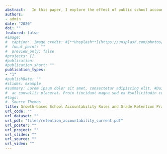 ```yaml
---
abstract: 	In this paper, I explore the effect of public school accountability rules on school-level grade retention policy. In particular, I study the impact of accountability criteria that are based on year-to-year changes in student test scores. I develop a simple framework to simulate an administrator's retention strategy decision under a test score level-based accountability system and under a system that evaluates schools based on both levels and changes. The baseline framework predicts that in order to maximize the school-wide average test score, an administrator must retain almost all failing students; to maximize both the school-wide average level and the school-wide average increase in scores, an administrator must promote more aggressively in later grades. Students promoted from the last grade of a school are removed from the pool of test-takers, and the framework consistently predicts low retention in the final grade offered by a school after test score changes are added to the accountability system. Using a novel dataset of school-grade level retention rates for 7 states in the U.S. and an event study design, I find that about 30\% fewer students are retained on average each year when a state adds student growth to the accountability criteria by which schools are evaluated. This number roughly corresponds to around 360,000 fewer retained students each year nationwide, and \$4.2 billion saved in public school expenditures. I further find that administrators do retain significantly fewer students in the last grade offered by their schools. My results suggest that school administrators are willing to use retention as a tool for optimizing their schools' accountability ratings, and that the components of accountability systems do alter administrator behaviors.
authors:
- admin
date: "2020"
doi: ""
featured: false
#image:
#  caption: 'Image credit: #[**Unsplash**](https://unsplash.com/photos/jdD8gXaTZsc)'
#  focal_point: ""
#  preview_only: false
#projects: []
#publication: 
#publication_short: ""
publication_types:
- "1"
#publishDate: ""
#slides: example
#summary: Lorem ipsum dolor sit amet, consectetur adipiscing elit. #Duis posuere tellus
#  ac convallis placerat. Proin tincidunt magna sed ex #sollicitudin condimentum.
#tags:
#- Source Themes
title: Growth-based School Accountability Rules and Grade Retention Practices (Job Market Paper)
url_code: ""
url_dataset: ""
url_pdf: "files/retention_accountability_current.pdf"
url_poster: ""
url_project: ""
url_slides: ""
url_source: ""
url_video: ""
---
```

